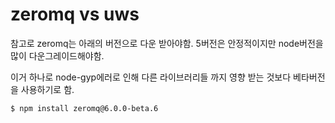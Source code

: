 # zeromq vs uws

참고로 zeromq는 아래의 버전으로 다운 받아야함. 5버전은 안정적이지만 node버전을 많이 다운그레이드해야함.

이거 하나로 node-gyp에러로 인해 다른 라이브러리들 까지 영향 받는 것보다 베타버전을 사용하기로 함.

```bash
$ npm install zeromq@6.0.0-beta.6
```